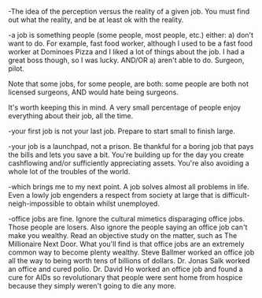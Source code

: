 -The idea of the perception versus the reality of a given job.
You must find out what the reality, and be at least ok with the reality.

-a job is something people (some people, most people, etc.) either:
a) don't want to do.
For example, fast food worker, although I used to be a fast food worker at Dominoes Pizza and I liked a lot of things about the job.
I had a great boss though, so I was lucky.
AND/OR
a) aren't able to do.
Surgeon, pilot.

Note that some jobs, for some people, are both: some people are both not licensed surgeons, AND would hate being surgeons.

It's worth keeping this in mind. A very small percentage of people enjoy everything about their job, all the time.

-your first job is not your last job. Prepare to start small to finish large.

-your job is a launchpad, not a prison. Be thankful for a boring job that pays the bills and lets you save a bit.
You're building up for the day you create cashflowing and/or sufficiently appreciating assets.
You're also avoiding a whole lot of the troubles of the world.

-which brings me to my next point. A job solves almost all problems in life.
Even a lowly job engenders a respect from society at large that is difficult-neigh-impossible to obtain whilst unemployed.

-office jobs are fine. Ignore the cultural mimetics disparaging office jobs. Those people are losers.
Also ignore the people saying an office job can't make you wealthy.
Read an objective study on the matter, such as The Millionaire Next Door.
What you'll find is that office jobs are an extremely common way to become plenty wealthy.
Steve Ballmer worked an office job all the way to being worth tens of billions of dollars.
Dr. Jonas Salk worked an office and cured polio.
Dr. David Ho worked an office job and found a cure for AIDs so revolutionary that people were sent home from hospice because they simply weren't going to die any more.
